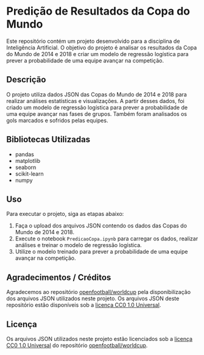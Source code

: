 # Predição de Resultados da Copa do Mundo

Este repositório contém um projeto desenvolvido para a disciplina de Inteligência Artificial. O objetivo do projeto é analisar os resultados da Copa do Mundo de 2014 e 2018 e criar um modelo de regressão logística para prever a probabilidade de uma equipe avançar na competição.

## Descrição

O projeto utiliza dados JSON das Copas do Mundo de 2014 e 2018 para realizar análises estatísticas e visualizações. A partir desses dados, foi criado um modelo de regressão logística para prever a probabilidade de uma equipe avançar nas fases de grupos. Também foram analisados os gols marcados e sofridos pelas equipes.

## Bibliotecas Utilizadas

- pandas
- matplotlib
- seaborn
- scikit-learn
- numpy

## Uso

Para executar o projeto, siga as etapas abaixo:

1. Faça o upload dos arquivos JSON contendo os dados das Copas do Mundo de 2014 e 2018.
2. Execute o notebook `PredicaoCopa.ipynb` para carregar os dados, realizar análises e treinar o modelo de regressão logística.
3. Utilize o modelo treinado para prever a probabilidade de uma equipe avançar na competição.

## Agradecimentos / Créditos

Agradecemos ao repositório [openfootball/worldcup](https://github.com/openfootball/worldcup) pela disponibilização dos arquivos JSON utilizados neste projeto. Os arquivos JSON deste repositório estão disponíveis sob a [licença CC0 1.0 Universal](https://creativecommons.org/publicdomain/zero/1.0/).

## Licença

Os arquivos JSON utilizados neste projeto estão licenciados sob a [licença CC0 1.0 Universal](https://creativecommons.org/publicdomain/zero/1.0/) do repositório [openfootball/worldcup](https://github.com/openfootball/worldcup).



